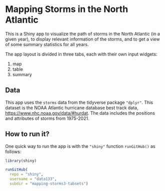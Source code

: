 # Mapping Storms in the North Atlantic

This is a Shiny app to visualize the path of storms in the North Atlantic 
(in a given year), to display relevant information of the storms, and to 
get a view of some summary statistics for all years.

The app layout is divided in three tabs, each with their own input widgets:

1) map
2) table
3) summary


## Data

This app uses the `storms` data from the tidyverse package `"dplyr"`.
This dataset is the NOAA Atlantic hurricane database best track data,
<https://www.nhc.noaa.gov/data/#hurdat>. The data includes the positions and 
attributes of storms from 1975-2021.


## How to run it?

One quick way to run the app is with the `"shiny"` function `runGitHub()` as follows:

```R
library(shiny)

runGitHub(
  repo = "shiny", 
  username = "data133", 
  subdir = "mapping-storms3-tabsets")
```

